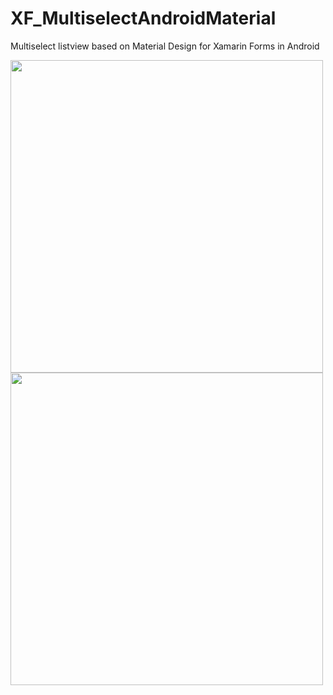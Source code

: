 # XF_MultiselectAndroidMaterial
Multiselect listview based on Material Design for Xamarin Forms in Android

<img src="https://github.com/seba47/XF_MultiselectAndroidMaterial/blob/master/screenshots/listview.png" height="500" />

<img src="https://github.com/seba47/XF_MultiselectAndroidMaterial/blob/master/screenshots/listview_selected.png" height="500" />
